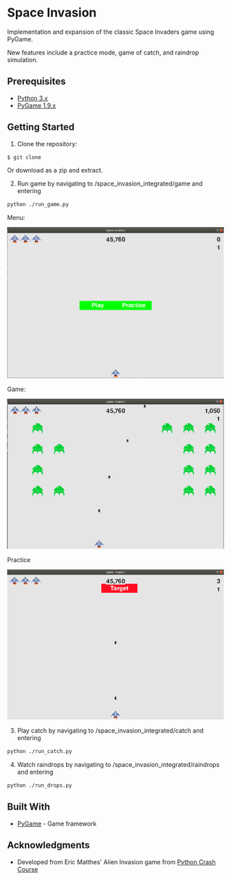 # Space Invasion

Implementation and expansion of the classic Space Invaders game using PyGame.

New features include a practice mode, game of catch, and raindrop simulation. 

## Prerequisites

* [Python 3.x](https://www.python.org/downloads/) 
* [PyGame 1.9.x](https://www.pygame.org/download.shtml)

## Getting Started

1. Clone the repository:
```bash
$ git clone
```
Or download as a zip and extract.

2. Run game by navigating to /space_invasion_integrated/game and entering 

```bash
python ./run_game.py
```
Menu:

![](images/menu.png)

Game:

![](images/action.png)

Practice

![](images/practice.png)

3. Play catch by navigating to /space_invasion_integrated/catch and entering 

```bash
python ./run_catch.py
```

4. Watch raindrops by navigating to /space_invasion_integrated/raindrops and entering

```bash
python ./run_drops.py
```

## Built With

* [PyGame](https://www.pygame.org/news) - Game framework

## Acknowledgments

* Developed from Eric Matthes' Alien Invasion game from [Python Crash Course](https://github.com/ehmatthes/pcc)

